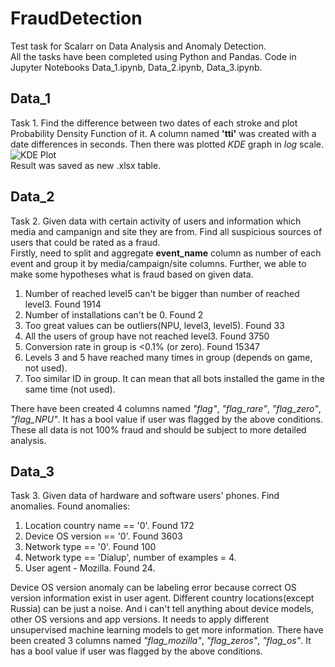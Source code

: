 # FraudDetection
 Test task for Scalarr on Data Analysis and Anomaly Detection.  
 All the tasks have been completed using Python and Pandas. Code in Jupyter Notebooks Data_1.ipynb, Data_2.ipynb, Data_3.ipynb.
 

## Data_1

Task 1. Find the difference between two dates of each stroke and plot Probability Density Function of it. 
A column named **'tti'** was created with a date differences in seconds. Then there was plotted *KDE* graph in *log* scale. ![KDE Plot](https://i.ibb.co/ssm2Ft7/graph.png)  
Result was saved as new .xlsx table.

## Data_2

Task 2. Given data with certain activity of users and information which media and campanign and site they are from.
Find all suspicious sources of users that could be rated as a fraud.  
Firstly, need to split and aggregate **event_name** column as number of each event and group it by media/campaign/site columns. 
Further, we able to make some hypotheses what is fraud based on given data.  
1.  Number of reached level5 can't be bigger than number of reached level3. Found 1914
2.  Number of installations can't be 0. Found 2
3.  Too great values can be outliers(NPU, level3, level5). Found 33
4.  All the users of group have not reached level3. Found 3750
5.  Conversion rate in group is <0.1% (or zero). Found 15347
6.  Levels 3 and 5 have reached many times in group (depends on game, not used).
7.  Too similar ID in group. It can mean that all bots installed the game in the same time (not used).  

There have been created 4 columns named *"flag"*, *"flag_rare"*, *"flag_zero"*, *"flag_NPU"*. It has a bool value if user was flagged by the above conditions.
These all data is not 100% fraud and should be subject to more detailed analysis.

## Data_3

Task 3. Given data of hardware and software users' phones. Find anomalies.
Found anomalies: 
1.  Location country name == '0'. Found 172
2.  Device OS version == '0'. Found 3603
3.  Network type == '0'. Found 100
4.  Network type == 'Dialup', number of examples = 4.
5.  User agent - Mozilla. Found 24.

Device OS version anomaly can be labeling error because correct OS version information exist in user agent. Different country locations(except Russia) can be just a noise. And i can't tell anything about device models, other OS versions and app versions. It needs to apply different unsupervised machine learning models to get more information. There have been created 3 columns named *"flag_mozilla"*,	*"flag_zeros"*,	*"flag_os"*. It has a bool value if user was flagged by the above conditions.  
